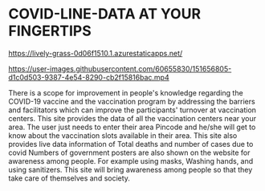 # COVID-LINE-DATA AT YOUR FINGERTIPS
https://lively-grass-0d06f1510.1.azurestaticapps.net/


https://user-images.githubusercontent.com/60655830/151656805-d1c0d503-9387-4e54-8290-cb2f15816bac.mp4


There is a scope for improvement in people's knowledge regarding the COVID-19 vaccine and the vaccination program by addressing the barriers and facilitators which can improve the participants' turnover at vaccination centers. This site provides the data of all the vaccination centers near your area. The user just needs to enter their area Pincode and he/she will get to know about the vaccination slots available in their area. 
This site also provides live data information of Total deaths and number of cases due to covid
Numbers of government posters are also shown on the website for awareness among people. For example using masks, Washing hands, and using sanitizers. 
This site will bring awareness among people so that they take care of themselves and society.

